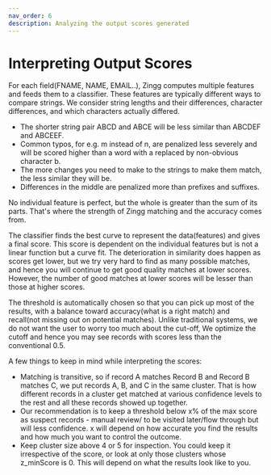 ```yaml
---
nav_order: 6
description: Analyzing the output scores generated
---
```


# Interpreting Output Scores

For each field(FNAME, NAME, EMAIL..), Zingg computes multiple features and feeds them to a classifier. These features are typically different ways to compare strings. We consider string lengths and their differences, character differences, and which characters actually differed.

* The shorter string pair ABCD and ABCE will be less similar than ABCDEF and ABCEEF.
* Common typos, for e.g. m instead of n, are penalized less severely and will be scored higher than a word with a replaced by non-obvious character b.
* The more changes you need to make to the strings to make them match, the less similar they will be.
* Differences in the middle are penalized more than prefixes and suffixes.

No individual feature is perfect, but the whole is greater than the sum of its parts. That's where the strength of Zingg matching and the accuracy comes from.

The classifier finds the best curve to represent the data(features) and gives a final score. This score is dependent on the individual features but is not a linear function but a curve fit. The deterioration in similarity does happen as scores get lower, but we try very hard to find as many possible matches, and hence you will continue to get good quality matches at lower scores. However, the number of good matches at lower scores will be lesser than those at higher scores.

The threshold is automatically chosen so that you can pick up most of the results, with a balance toward accuracy(what is a right match) and recall(not missing out on potential matches). Unlike traditional systems, we do not want the user to worry too much about the cut-off, We optimize the cutoff and hence you may see records with scores less than the conventional 0.5.

A few things to keep in mind while interpreting the scores:

* Matching is transitive, so if record A matches Record B and Record B matches C, we put records A, B, and C in the same cluster. That is how different records in a cluster get matched at various confidence levels to the rest and all these records showed up together.
* Our recommendation is to keep a threshold below x% of the max score as suspect records - manual review/ to be visited later/flow through but will less confidence. x will depend on how accurate you find the results and how much you want to control the outcome.
* Keep cluster size above 4 or 5 for inspection. You could keep it irrespective of the score, or look at only those clusters whose z\_minScore is 0. This will depend on what the results look like to you.
